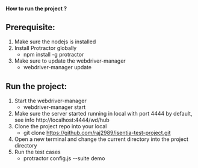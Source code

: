 #### How to run the project ? ####

## Prerequisite:
1. Make sure the nodejs is installed
2. Install Protractor globally 
	* npm install -g protractor
3. Make sure to update the webdriver-manager
    * webdriver-manager update

## Run the project:
1. Start the webdriver-manager
	* webdriver-manager start
2. Make sure the server started running in local with port 4444 by default, see info http://localhost:4444/wd/hub
3. Clone the project repo into your local
	* git clone https://github.com/raj2989/isentia-test-project.git
4. Open a new terminal and change the current directory into the project directory
5. Run the test cases
	* protractor config.js --suite demo